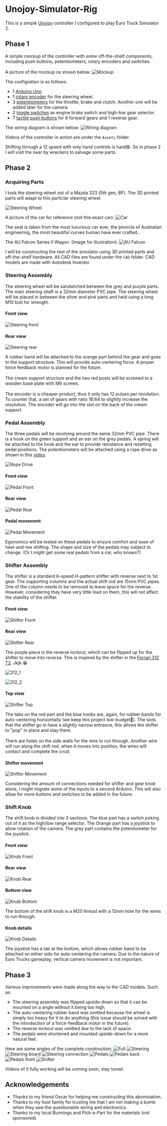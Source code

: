 # Unojoy-Simulator-Rig

This is a simple [Unojoy](https://github.com/AlanChatham/UnoJoy) controller I configured to play Euro Truck Simulator 2.

## Phase 1

A simple mockup of the controller with some off-the-shelf components, including push buttons, potentiometers, rotary encoders and switches. \
\
A picture of the mockup os shown below:
![Mockup](Assets/dashboard.jpg)

The configration is as follows:

* 1 [Arduino Uno](https://surplustronics.co.nz/products/7014-arduino-uno-r3-clone-with-usb-cable).
* 1 [rotary encoder](https://surplustronics.co.nz/products/10776-rotary-encoder-module) for the steering wheel.
* 3 [potentiometers](https://surplustronics.co.nz/products/1686-10k-ohm-linear-potentiometer-) for the throttle, brake and clutch. Another one will be added later for the camera.
* 2 [toggle switches](https://surplustronics.co.nz/products/4314-switch-toggle-on-on-spdt-3-pins-panel-mount) as engine brake switch and high-low gear selector.
* 7 [tactile push buttons](https://surplustronics.co.nz/products/2159-switch-tact-push-button-momentary) for 6 forward gears and 1 reverse gear.

The wiring diagram is shown below:
![Wiring diagram](Assets/image.png)

Videos of the controller in action are under the `Assets` folder.

Shifting through a 12 speed with only hand controls is hard😅. So in phase 2 I will visit the near by wreckers to salvage some parts.

## Phase 2

### Acquiring Parts

I took the steering wheel out of a Mazda 323 (5th gen, BF). The 3D printed parts will adapt to this particlar steering wheel.

![Steering Wheel](Assets/steering_wheel.jpg)

A picture of the car for reference (not this exact car):
![Car](Assets/323.jpg)

The seat is taken from the most luxurious car ever, the pinnicle of Australian engineering, the most beautiful curves human have ever crafted...

The AU Falcon Series II Wagon. (Image for illustration):
![AU Falcon](Assets/au.jpg)

I will be constructing the rest of the simulator using 3D printed parts and off-the-shelf hardware. All CAD files are found under the `CAD` folder. CAD models are made with Autodesk Inventor.

### Steering Assembly

The steering wheel will be sandwiched between the grey and purple parts. The main steering shaft is a 32mm diameter PVC pipe. The steering wheel will be placed in between the silver and pink parts and held using a long M10 bolt for strength.

#### Front view

![Steering front](Assets/steering_CAD_front.png)

#### Rear view

![Steering rear](Assets/steering_CAD_rear.png)

A rubber band will be attached to the orange part behind the gear and goes to the support structure. This will provide auto-centering force. A proper force feedback motor is planned for the future.\
\
The cream support structure and the two red posts will be screwed to a wooden base plate with M6 screws.\
\
The encoder is a cheaper product, thus it only has 12 pulses per revolution. To counter that, a set of gears with ratio 16:64 to slightly increase the resolution. The encoder will go into the slot on the back of the cream support.

### Pedal Assembly

The three pedals will be revolving around the same 32mm PVC pipe. There is a hook on the green support and an ear on the grey pedals. A spring will be attached to the hook and the ear to provide resistance and resetting pedal positions. The potentiometers will be attached using a rope drive as shown in this [video](https://www.youtube.com/watch?v=5Pex7cJlhsA&list=WL&index=2&t=226s).

![Rope Drive](Assets/rope_drive.png)

#### Front view

![Pedal Front](Assets/pedal_CAD_front.png)

#### Rear view

![Pedal Rear](Assets/pedal_CAD_rear.png)

#### Pedal movement

![Pedal Movement](Assets/pedal_movement.gif)

Egonomics will be tested on these pedals to ensure comfort and ease of heel-and-toe shifting. The shape and size of the pedals may subject to change. (Or I might get some real pedals from a car, who knows?)

### Shifter Assembly

The shifter is a standard 6-speed H-pattern shifter with reverse next to 1st gear. The supporting columns and the actual shift rod are 15mm PVC pipes. One of the column needs to be removed to leave space for the reverse. However, considering they have very little load on them, this will not affect the stability of the shifter.

#### Front view

![Shifter Front](Assets/shifter_CAD_front.png)

#### Rear view

![Shifter Rear](Assets/shifter_CAD_rear.png)

The purple piece is the reverse lockout, which can be flipped up for the shifter to move into reverse. This is inspired by the shifter in the [Ferrari 312 T2](https://www.youtube.com/watch?v=Ag03SegGTds). Jkjk 😁

![312_1](Assets/312_1.png)

![312_2](Assets/312_2.png)

#### Top view

![Shifter Top](Assets/shifter_CAD_top.png)

The tabs on the red part and the blue hooks are, again, for rubber bands for auto-centering horizontally (we keep this project low-budget💸). The slots that the shifter go in have a slightly narrow entrance, this allows the shifter to "pop" in place and stay there. \
\
There are holes on the side walls for the wire to run through. Another wire will run along the shift rod, when it moves into position, the wires will contact and complete the ciruit.

#### Shifter movement

![Shifter Movement](Assets/shifter_movement.gif)

Considering the amount of connections needed for shifter and gear knob alone, I might migrate some of the inputs to a second Arduino. This will also allow for more buttons and switches to be added in the future.

### Shift Knob

The shift knob is divided into 3 sections. The blue part has a switch poking out of it as the high/low range selector. The Orange part has a joystick to allow rotation of the camera. The grey part contains the potentiometer for the joystick.

#### Front view

![Knob Front](Assets/shift_knob_CAD_front.png)

#### Rear view

![Knob Rear](Assets/shift_knob_CAD_rear.png)

#### Bottom view

![Knob Bottom](Assets/shift_knob_CAD_bottom.png)

The bottom of the shift knob is a M20 thread with a 12mm hole for the wires to run through.

#### Knob details

![Knob Details](Assets/shift_knob_movement.gif)

The joystick has a tab at the bottom, which allows rubber band to be attached on either side for auto-centering the camera. Due to the nature of Euro Trucks gameplay, vertical camera movement is not important.

## Phase 3

Various improvements were made along the way to the CAD models. Such as:

* The steering assembly was flipped upside-down so that it can be mounted on a angle without it being too high.
* The auto-centering rubber band was omitted because the wheel is simply too heavy for it to do anything (this issue should be solved with the introduction of a force-feedback motor in the future).
* The reverse lockout was omitted due to the lack of space.
* The pedals were shortened and mounted upside-down for a more natural feel.

Here are some angles of the complete construction:
![Full](Assets/image0.jpeg)
![Steering](Assets/image1.jpeg)
![Steering board](Assets/image2.jpeg)
![Steering connection](Assets/image3.jpeg)
![Pedals](Assets/image4.jpeg)
![Pedals back](Assets/image6.jpeg)
![Pedals front](Assets/image7.jpeg)
![Shifter](Assets/image5.jpeg)

Videos of it fully working will be coming soon, stay tuned.

## Acknowledgements

* Thanks to my friend Oscar for helping me constructing this abomination.
* Thanks to my host family for trusting me that I am not making a bomb when they saw the questionable wiring and electronics.
* Thanks to my local Bunnings and Pick-a-Part for the materials (not sponsored).